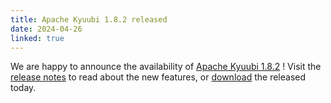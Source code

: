 ```yaml
---
title: Apache Kyuubi 1.8.2 released
date: 2024-04-26
linked: true
---
```

<!---
  Licensed under the Apache License, Version 2.0 (the "License");
  you may not use this file except in compliance with the License.
  You may obtain a copy of the License at

   http://www.apache.org/licenses/LICENSE-2.0

  Unless required by applicable law or agreed to in writing, software
  distributed under the License is distributed on an "AS IS" BASIS,
  WITHOUT WARRANTIES OR CONDITIONS OF ANY KIND, either express or implied.
  See the License for the specific language governing permissions and
  limitations under the License. See accompanying LICENSE file.
-->

We are happy to announce the availability of [Apache Kyuubi 1.8.2](/release/1.8.2.html) ! Visit the [release notes](/release/1.8.2.html) to read about the new features, or [download](/releases.html) the released today.

